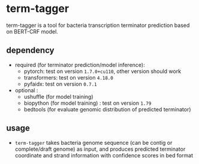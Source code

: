 # term-tagger

term-tagger is a tool for bacteria transcription terminator prediction based on BERT-CRF model.  

## dependency
- required (for terminator prediction/model inference): 
  - pytorch: test on version `1.7.0+cu110`, other version should work
  - transformers: test on version `4.18.0`
  - pyfaidx: test on version `0.7.1`
- optional :
   - ushuffle (for model training)
   - biopython (for model training) : test on version `1.79`
   - bedtools (for evaluate genomic distribution of predicted terminator)


## usage

- `term-tagger` takes bacteria genome sequence (can be contig or complete/draft genome) as input, and produces predicted terminator coordinate and strand information with confidence scores in bed format







